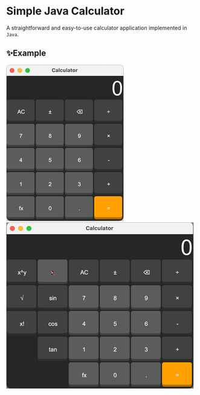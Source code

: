 # Simple Java Calculator
A straightforward and easy-to-use calculator application implemented in ```Java```.
## ✨Example
![Calculator Screenshot](images/calculator-screenshot.png)
![Calculator Screenshot](images/calculator-screenshot2.png)
